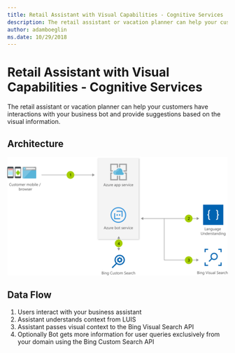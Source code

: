 ```yaml
---
title: Retail Assistant with Visual Capabilities - Cognitive Services 
description: The retail assistant or vacation planner can help your customers have interactions with your business bot and provide suggestions based on the visual information.
author: adamboeglin
ms.date: 10/29/2018
---
```

# Retail Assistant with Visual Capabilities - Cognitive Services 
The retail assistant or vacation planner can help your customers have interactions with your business bot and provide suggestions based on the visual information.

## Architecture
<img src="media/retail-assistant-or-vacation-planner-with-visual-capabilities.svg" alt='architecture diagram' />

## Data Flow
1. Users interact with your business assistant
1. Assistant understands context from LUIS
1. Assistant passes visual context to the Bing Visual Search API
1. Optionally Bot gets more information for user queries exclusively from your domain using the Bing Custom Search API